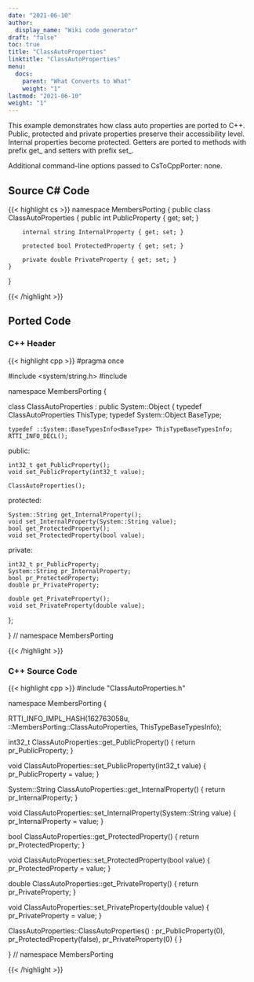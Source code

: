 ```yaml
---
date: "2021-06-10"
author:
  display_name: "Wiki code generator"
draft: "false"
toc: true
title: "ClassAutoProperties"
linktitle: "ClassAutoProperties"
menu:
  docs:
    parent: "What Converts to What"
    weight: "1"
lastmod: "2021-06-10"
weight: "1"
---
```


This example demonstrates how class auto properties are ported to C++. Public, protected and private properties preserve their accessibility level. Internal properties become protected. Getters are ported to  methods with prefix get_ and setters with prefix set_.

Additional command-line options passed to CsToCppPorter: none.

## Source C# Code ##

{{< highlight cs >}}
namespace MembersPorting
{
    public class ClassAutoProperties
    {
        public int PublicProperty { get; set; }

        internal string InternalProperty { get; set; }

        protected bool ProtectedProperty { get; set; }

        private double PrivateProperty { get; set; }
    }
}

{{< /highlight >}}

## Ported Code ##

### C++ Header ###

{{< highlight cpp >}}
#pragma once

#include <system/string.h>
#include <cstdint>

namespace MembersPorting {

class ClassAutoProperties : public System::Object
{
    typedef ClassAutoProperties ThisType;
    typedef System::Object BaseType;
    
    typedef ::System::BaseTypesInfo<BaseType> ThisTypeBaseTypesInfo;
    RTTI_INFO_DECL();
    
public:

    int32_t get_PublicProperty();
    void set_PublicProperty(int32_t value);
    
    ClassAutoProperties();
    
protected:

    System::String get_InternalProperty();
    void set_InternalProperty(System::String value);
    bool get_ProtectedProperty();
    void set_ProtectedProperty(bool value);
    
private:

    int32_t pr_PublicProperty;
    System::String pr_InternalProperty;
    bool pr_ProtectedProperty;
    double pr_PrivateProperty;
    
    double get_PrivateProperty();
    void set_PrivateProperty(double value);
    
};

} // namespace MembersPorting



{{< /highlight >}}

### C++ Source Code ###

{{< highlight cpp >}}
#include "ClassAutoProperties.h"

namespace MembersPorting {

RTTI_INFO_IMPL_HASH(162763058u, ::MembersPorting::ClassAutoProperties, ThisTypeBaseTypesInfo);

int32_t ClassAutoProperties::get_PublicProperty()
{
    return pr_PublicProperty;
}

void ClassAutoProperties::set_PublicProperty(int32_t value)
{
    pr_PublicProperty = value;
}

System::String ClassAutoProperties::get_InternalProperty()
{
    return pr_InternalProperty;
}

void ClassAutoProperties::set_InternalProperty(System::String value)
{
    pr_InternalProperty = value;
}

bool ClassAutoProperties::get_ProtectedProperty()
{
    return pr_ProtectedProperty;
}

void ClassAutoProperties::set_ProtectedProperty(bool value)
{
    pr_ProtectedProperty = value;
}

double ClassAutoProperties::get_PrivateProperty()
{
    return pr_PrivateProperty;
}

void ClassAutoProperties::set_PrivateProperty(double value)
{
    pr_PrivateProperty = value;
}

ClassAutoProperties::ClassAutoProperties() : pr_PublicProperty(0), pr_ProtectedProperty(false), pr_PrivateProperty(0)
{
}

} // namespace MembersPorting

{{< /highlight >}}
